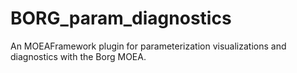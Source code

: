 # BORG_param_diagnostics
An MOEAFramework plugin for parameterization visualizations and diagnostics with the Borg MOEA.
